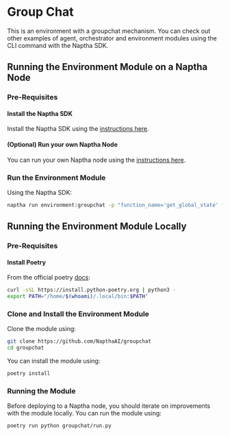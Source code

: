 # Group Chat

This is an environment with a groupchat mechanism. You can check out other examples of agent, orchestrator and environment modules using the CLI command with the Naptha SDK. 

## Running the Environment Module on a Naptha Node

### Pre-Requisites 

#### Install the Naptha SDK

Install the Naptha SDK using the [instructions here](https://github.com/NapthaAI/naptha-sdk).

#### (Optional) Run your own Naptha Node

You can run your own Naptha node using the [instructions here](https://github.com/NapthaAI/node).

### Run the Environment Module

Using the Naptha SDK:

```bash
naptha run environment:groupchat -p "function_name='get_global_state' function_input_data=None"
```

## Running the Environment Module Locally

### Pre-Requisites 

#### Install Poetry 

From the official poetry [docs](https://python-poetry.org/docs/#installing-with-the-official-installer):

```bash
curl -sSL https://install.python-poetry.org | python3 -
export PATH="/home/$(whoami)/.local/bin:$PATH"
```

### Clone and Install the Environment Module

Clone the module using:

```bash
git clone https://github.com/NapthaAI/groupchat
cd groupchat
```

You can install the module using:

```bash
poetry install
```

### Running the Module

Before deploying to a Naptha node, you should iterate on improvements with the module locally. You can run the module using:

```bash
poetry run python groupchat/run.py
```
